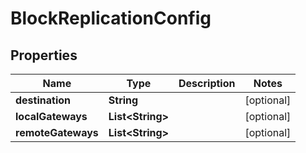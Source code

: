 # BlockReplicationConfig

## Properties
Name | Type | Description | Notes
------------ | ------------- | ------------- | -------------
**destination** | **String** |  |  [optional]
**localGateways** | **List&lt;String&gt;** |  |  [optional]
**remoteGateways** | **List&lt;String&gt;** |  |  [optional]
